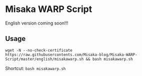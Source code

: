 # Misaka WARP Script

English version coming soon!!!

## Usage

```shell
wget -N --no-check-certificate https://raw.githubusercontents.com/Misaka-blog/Misaka-WARP-Script/master/english/misakawarp.sh && bash misakawarp.sh
```

Shortcut: `bash misakawarp.sh`